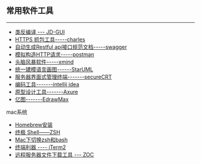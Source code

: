 ## 常用软件工具
---

* [类反编译 --- JD-GUI](http://www.pc6.com/mac/152875.html)
* [HTTPS 抓包工具-----charles](http://blog.vetcafe.net/2013/12/charlesproxyiphonehttps.html)
* [自动生成Restful api接口规范文档-----swagger](swagger.md)
* [模拟构造HTTP请求-----postman](https://www.getpostman.com/apps)
* [头脑风暴软件-----xmind](http://www.xmindchina.net/)
* [统一建模语言画图------StarUML](http://www.chinapyg.com/forum.php?mod=viewthread&tid=79022&page=1)
* [服务器界面式管理终端-------secureCRT]()
* [编码工具-------intellij idea](intellij.md)
* [原型设计工具-------Axure](https://www.axure.com.cn/)
* [亿图-------EdrawMax]()


mac系统

* [Homebrew安装](http://www.jianshu.com/p/d229ac7fe77d)
* [终极 Shell——ZSH](https://zhuanlan.zhihu.com/p/19556676)
* [Mac下切换zsh和bash](https://blog.csdn.net/a19891024/article/details/53869574)
* [终端利器 ---- iTerm2](https://www.cnblogs.com/xishuai/p/mac-iterm2.html)
* [远程服务器文件下载工具 --- ZOC](zoc.md)